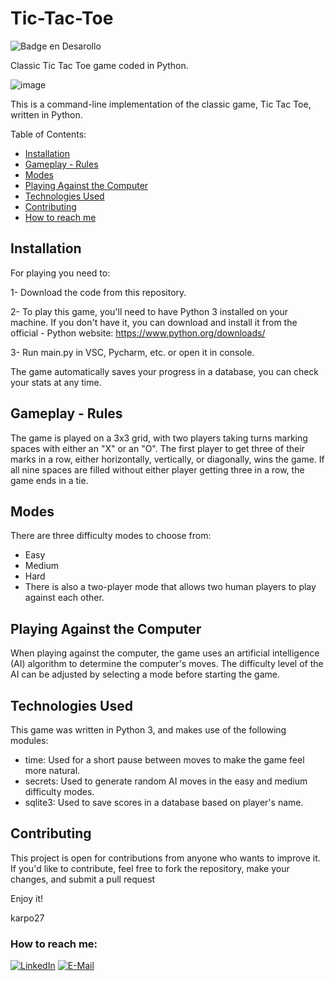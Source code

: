 # Tic-Tac-Toe
![Badge en Desarollo](https://img.shields.io/badge/STATUS-%20FINISHED-green)

Classic Tic Tac Toe game coded in Python. 

![image](https://user-images.githubusercontent.com/54405665/206944626-9f152e89-8d2a-4a7e-83d9-f2357e043ab5.png)

This is a command-line implementation of the classic game, Tic Tac Toe, written in Python.

Table of Contents:

- [Installation](#Installation)
- [Gameplay - Rules](#Gameplay---Rules)
- [Modes](#Modes)
- [Playing Against the Computer](#Playing-Against-the-Computer)
- [Technologies Used](#Technologies-Used)
- [Contributing](#Contributing)
- [How to reach me](#How-to-reach-me)

## Installation
For playing you need to:

1- Download the code from this repository.

2- To play this game, you'll need to have Python 3 installed on your machine. If you don't have it, you can download and install it from the official  - Python website: https://www.python.org/downloads/

3- Run main.py in VSC, Pycharm, etc. or open it in console.

The game automatically saves your progress in a database, you can check your stats at any time.

## Gameplay - Rules
The game is played on a 3x3 grid, with two players taking turns marking spaces with either an "X" or an "O". The first player to get three of their marks in a row, either horizontally, vertically, or diagonally, wins the game. If all nine spaces are filled without either player getting three in a row, the game ends in a tie.

## Modes
There are three difficulty modes to choose from:

- Easy
- Medium
- Hard
- There is also a two-player mode that allows two human players to play against each other.

## Playing Against the Computer
When playing against the computer, the game uses an artificial intelligence (AI) algorithm to determine the computer's moves. The difficulty level of the AI can be adjusted by selecting a mode before starting the game. 

## Technologies Used
This game was written in Python 3, and makes use of the following modules:

- time: Used for a short pause between moves to make the game feel more natural.
- secrets: Used to generate random AI moves in the easy and medium difficulty modes.
- sqlite3: Used to save scores in a database based on player's name.

## Contributing
This project is open for contributions from anyone who wants to improve it. If you'd like to contribute, feel free to fork the repository, make your changes, and submit a pull request

Enjoy it!

karpo27

### How to reach me:

[![LinkedIn](https://img.shields.io/badge/LinkedIn-0077B5?style=for-the-badge&logo=linkedin&logoColor=white)](https://www.linkedin.com/in/julian-giudice-940771a1/)
[![E-Mail](https://img.shields.io/badge/Email-006aff?style=for-the-badge&logo=maildotru&logoColor=white&color=red)](mailto:juliangiudice@hotmail.com)
